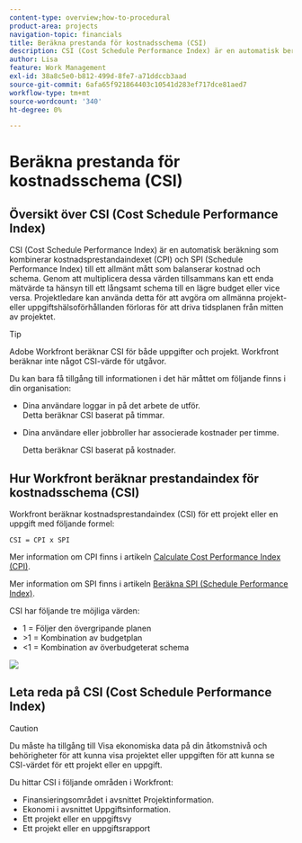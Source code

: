 ```yaml
---
content-type: overview;how-to-procedural
product-area: projects
navigation-topic: financials
title: Beräkna prestanda för kostnadsschema (CSI)
description: CSI (Cost Schedule Performance Index) är en automatisk beräkning som kombinerar kostnadsprestandaindexet (CPI) och SPI (Schedule Performance Index) till ett allmänt mått som balanserar kostnad och schema.
author: Lisa
feature: Work Management
exl-id: 38a8c5e0-b812-499d-8fe7-a71ddccb3aad
source-git-commit: 6afa65f921864403c10541d283ef717dce81aed7
workflow-type: tm+mt
source-wordcount: '340'
ht-degree: 0%

---
```


# Beräkna prestanda för kostnadsschema (CSI)

<!--
<p data-mc-conditions="QuicksilverOrClassic.Draft mode">(NOTE: Linked to the product. Do not change link.) </p>
-->

## Översikt över CSI (Cost Schedule Performance Index)

CSI (Cost Schedule Performance Index) är en automatisk beräkning som kombinerar kostnadsprestandaindexet (CPI) och SPI (Schedule Performance Index) till ett allmänt mått som balanserar kostnad och schema. Genom att multiplicera dessa värden tillsammans kan ett enda mätvärde ta hänsyn till ett långsamt schema till en lägre budget eller vice versa. Projektledare kan använda detta för att avgöra om allmänna projekt- eller uppgiftshälsoförhållanden förloras för att driva tidsplanen från mitten av projektet.

>[!TIP]
>
>Adobe Workfront beräknar CSI för både uppgifter och projekt. Workfront beräknar inte något CSI-värde för utgåvor.

Du kan bara få tillgång till informationen i det här måttet om följande finns i din organisation:

* Dina användare loggar in på det arbete de utför.\
  Detta beräknar CSI baserat på timmar.
* Dina användare eller jobbroller har associerade kostnader per timme. 

  Detta beräknar CSI baserat på kostnader.

## Hur Workfront beräknar prestandaindex för kostnadsschema (CSI)

Workfront beräknar kostnadsprestandaindex (CSI) för ett projekt eller en uppgift med följande formel:

`CSI = CPI x SPI`

Mer information om CPI finns i artikeln [Calculate Cost Performance Index (CPI)](../../../manage-work/projects/project-finances/calculate-cpi.md).

Mer information om SPI finns i artikeln [Beräkna SPI (Schedule Performance Index)](../../../manage-work/projects/project-finances/calculate-spi.md).

CSI har följande tre möjliga värden:

* 1 = Följer den övergripande planen
* \>1 = Kombination av budgetplan
* &lt;1 = Kombination av överbudgeterat schema

![](assets/csi-highlighted.png)

## Leta reda på CSI (Cost Schedule Performance Index)

>[!CAUTION]
>
>Du måste ha tillgång till Visa ekonomiska data på din åtkomstnivå och behörigheter för att kunna visa projektet eller uppgiften för att kunna se CSI-värdet för ett projekt eller en uppgift.

Du hittar CSI i följande områden i Workfront:

* Finansieringsområdet i avsnittet Projektinformation.
* Ekonomi i avsnittet Uppgiftsinformation.
* Ett projekt eller en uppgiftsvy
* Ett projekt eller en uppgiftsrapport
